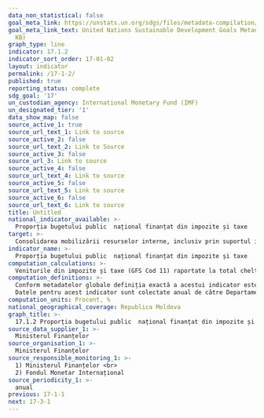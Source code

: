 ```yaml
---
data_non_statistical: false
goal_meta_link: https://unstats.un.org/sdgs/files/metadata-compilation/Metadata-Goal-17.pdf
goal_meta_link_text: United Nations Sustainable Development Goals Metadata (PDF 469
  KB)
graph_type: line
indicator: 17.1.2
indicator_sort_order: 17-01-02
layout: indicator
permalink: /17-1-2/
published: true
reporting_status: complete
sdg_goal: '17'
un_custodian_agency: International Monetary Fund (IMF)
un_designated_tier: '1'
data_show_map: false
source_active_1: true
source_url_text_1: Link to source
source_active_2: false
source_url_text_2: Link to Source
source_active_3: false
source_url_3: Link to source
source_active_4: false
source_url_text_4: Link to source
source_active_5: false
source_url_text_5: Link to source
source_active_6: false
source_url_text_6: Link to source
title: Untitled
national_indicator_available: >-
  Proporția bugetului public  național finanțat din impozite și taxe
target: >-
  Consolidarea mobilizării resurselor interne, inclusiv prin suportul internațional pentru țările în curs de dezvoltare, pentru a îmbunătăți capacitatea naționala de impozitare și colectarea altor venituri
indicator_name: >-
  Proporția bugetului public  național finanțat din impozite și taxe
computation_calculations: >-
  Veniturile din impozite și taxe (GFS Cod 11) raportate la total cheltuieli ale bugetului public național *100
computation_definitions: >-
  Conform metadatelor globale definiția exactă a acestui indicator este „Proporția cheltuielilor interne ale Guvernului bugetar central finanțate din taxe”. Guvernul bugetar central este descris în paragraful 2.81 din [Clasificația statisticilor financiare guvernamentale (GFS)”](https://www.imf.org/external/Pubs/FT/GFS/Manual/2014/gfsfinal.pdf) elaborată de către FMI în 2014 și include entitățile puterii executive, legislative și judecătorești. Această componentă a administrației publice este de obicei acoperită de bugetul principal (sau general), veniturile și cheltuielile căreia sunt reglementate și controlate de către MF în baza legii bugetului adoptate. Veniturile sunt definite în capitulul 4, paragraful 4.21 din GFS, iar clasificarea asociată corespunzătoare în Capitolul 5. La rândul său cheltuielile sunt definite în capitolul 4 (paragraful 4.23) din GFS în timp clasificările asociate detaliate și  conceptele utilizate pentru calcularea acestui indicator sunt expuse în Capitolele 6-8.<br> 
  Datele pentru acest indicator sunt colectate anual de către Departamentul Statistic al FMI, în cadrul Tabelului 1 al chestionarului standardizat. Seriile de cheltuieli GFS sunt raportate prin clasificarea economică din tabelele 2 și 3 (elemente de la codul 31). Alternativ, pentru țările care raportează cheltuielile totale în conformitate cu clasificarea funcțională (COFOG), din Tabelul GFS 7 poate fi efectuat un calcul similar al indicatorului.
computation_units: Procent, %
national_geographical_coverage: Republica Moldova
graph_title: >-
  17.1.2 Proporția bugetului public  național finanțat din impozite și taxe
source_data_supplier_1: >-
  Ministerul Finanțelor
source_organisation_1: >-
  Ministerul Finanțelor
source_responsible_monitoring_1: >-
  1) Ministerul Finanțelor <br> 
  2) Fondul Monetar Internațional
source_periodicity_1: >-
  anual
previous: 17-1-1
next: 17-3-1
---
```


